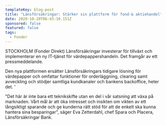 ```yaml
---
templateKey: blog-post
title: "Länsförsäkringar: Stärker sin plattform för fond-& aktiehandel"
date: 2020-10-20T06:43:10.151Z
sponsored: false
featured: false
tags:
  - Fonder
---
```

STOCKHOLM (Fonder Direkt) Länsförsäkringar investerar för tillväxt och implementerar en ny IT-tjänst för värdepappershandeln. Det framgår av ett pressmeddelande.

Den nya plattformen ersätter Länsförsäkringars tidigare lösning för värdepapper och omfattar funktioner för orderläggning, clearing samt avveckling och stödjer samtliga kundkanaler och bankens backoffice, heter det. '

"Det här är inte bara ett teknikskifte utan en del i vår satsning att växa på marknaden. Vårt mål är att öka intresset och insikten om vikten av ett långsiktigt sparande och ge kunderna rätt stöd för att de enkelt ska kunna hantera sina besparingar", säger Eva Zetterdahl, chef Spara och Placera, Länsförsäkringar Bank.
